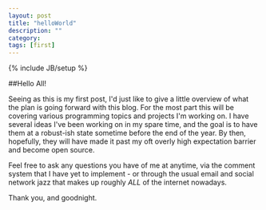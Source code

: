 ```yaml
---
layout: post
title: "helloWorld"
description: ""
category: 
tags: [first]
---
```

{% include JB/setup %}

##Hello All!

Seeing as this is my first post, I'd just like to give a little overview of what the plan is going forward with this blog. 
For the most part this will be covering various programming topics and projects I'm working on. I have several ideas I've been working on in my spare time, and the goal is to have them at a robust-ish state sometime before the end of the year. By then, hopefully, they will have made it past my oft overly high expectation barrier and become open source.

Feel free to ask any questions you have of me at anytime, via the comment system that I have yet to implement - or through the usual email and social network jazz that makes up roughly *ALL* of the internet nowadays.

Thank you, and goodnight.

